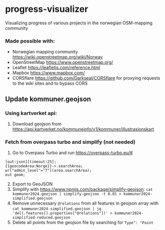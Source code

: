 # progress-visualizer

Visualizing progress of various projects in the norwegian OSM-mapping community

### Made possible with:

- Norwegian mapping community https://wiki.openstreetmap.org/wiki/Norway
- OpenStreetMap https://www.openstreetmap.org/
- Leaflet https://leafletjs.com/reference.html
- Mapbox https://www.mapbox.com/
- CORSflare https://github.com/Darkseal/CORSflare for proxying requests to the wiki sites and to bypass CORS

## Update kommuner.geojson

### Using kartverket api:

1. Download geojson from https://api.kartverket.no/kommuneinfo/v1/kommuner/illustrasjonskart

### Fetch from overpass turbo and simplify (not needed)

1. Go to Overpass Turbo and run https://overpass-turbo.eu/#

```Overpass
[out:json][timeout:25];
{{geocodeArea:Norge}}->.searchArea;
wr["admin_level"="7"](area.searchArea);
out geom;
```

2. Export to GeoJSON
3. Simplify with https://www.npmjs.com/package/simplify-geojson: `cat kommuner2024.geojson | simplify-geojson -t 0.01 > kommuner2024-simplified.geojson`
4. Remove unnecessary `@relations` from all features in geojson array with `cat kommuner2024-simplified.geojson | jq 'del(.features[].properties["@relations"])' > kommuner2024-simplified-reduced.geojson`
5. Delete all points from the geojson file by searching for `Type": "Point`
